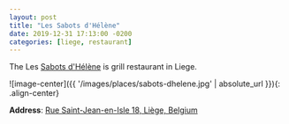 ```yaml
---
layout: post
title: "Les Sabots d'Hélène"
date: 2019-12-31 17:13:00 -0200
categories: [liege, restaurant]
---
```


The Les [Sabots d'Hélène](https://lessabotsdhelene.be) is grill restaurant in Liege.

![image-center]({{ '/images/places/sabots-dhelene.jpg' | absolute_url }}){: .align-center}

**Address**: [Rue Saint-Jean-en-Isle 18, Liège, Belgium](https://goo.gl/maps/bfc1xbiqKFySNQHV8)
